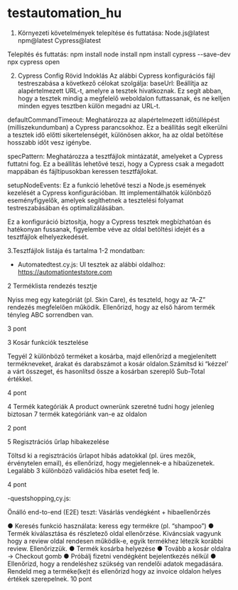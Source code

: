 # testautomation_hu
1. Környezeti követelmények telepítése és futtatása:
Node.js@latest
npm@latest
Cypress@latest

Telepítés és futtatás:
npm install
node install
npm install cypress --save-dev
npx cypress open

2. Cypress Config Rövid Indoklás
Az alábbi Cypress konfigurációs fájl testreszabása a következő célokat szolgálja:
baseUrl: Beállítja az alapértelmezett URL-t, amelyre a tesztek hivatkoznak. Ez segít abban, hogy a tesztek mindig a megfelelő weboldalon futtassanak, és ne kelljen minden egyes tesztben külön megadni az URL-t.

defaultCommandTimeout: Meghatározza az alapértelmezett időtúllépést (milliszekundumban) a Cypress parancsokhoz. Ez a beállítás segít elkerülni a tesztek idő előtti sikertelenségét, különösen akkor, ha az oldal betöltése hosszabb időt vesz igénybe.

specPattern: Meghatározza a tesztfájlok mintázatát, amelyeket a Cypress futtatni fog. Ez a beállítás lehetővé teszi, hogy a Cypress csak a megadott mappában és fájltípusokban keressen tesztfájlokat.

setupNodeEvents: Ez a funkció lehetővé teszi a Node.js események kezelését a Cypress konfigurációban. Itt implementálhatók különböző eseményfigyelők, amelyek segíthetnek a tesztelési folyamat testreszabásában és optimalizálásában.

Ez a konfiguráció biztosítja, hogy a Cypress tesztek megbízhatóan és hatékonyan fussanak, figyelembe véve az oldal betöltési idejét és a tesztfájlok elhelyezkedését.

3.Tesztfájlok listája és tartalma 1-2 mondatban:
- Automatedtest.cy.js: 
UI tesztek az alábbi oldalhoz: https://automationteststore.com

2 Terméklista rendezés
tesztje

Nyiss meg egy kategóriát (pl. Skin Care), és
teszteld, hogy az “A-Z” rendezés megfelelően
működik. Ellenőrizd, hogy az első három termék
tényleg ABC sorrendben van.

3 pont

3 Kosár funkciók
tesztelése

Tegyél 2 különböző terméket a kosárba, majd
ellenőrizd a megjelenített termékneveket, árakat
és darabszámot a kosár oldalon.Számítsd ki
“kézzel’ a várt összeget, és hasonlítsd össze a
kosárban szereplő Sub-Total értékkel.

4 pont

4 Termék kategóriák A product ownerünk szeretné tudni hogy jelenleg
biztosan 7 termék kategóriánk van-e az oldalon

2 pont

5 Regisztrációs űrlap
hibakezelése

Töltsd ki a regisztrációs űrlapot hibás adatokkal
(pl. üres mezők, érvénytelen email), és ellenőrizd,
hogy megjelennek-e a hibaüzenetek. Legalább 3
különböző validációs hiba esetet fedj le.

4 pont

-questshopping,cy.js: 

Önálló end-to-end
(E2E) teszt: Vásárlás
vendégként +
hibaellenőrzés

● Keresés funkció használata: keress egy termékre (pl. “shampoo”)
● Termék kiválasztása és részletező oldal ellenőrzése. Kiváncsiak vagyunk hogy a
review oldal rendesen működik-e, egyik termékhez létezik korábbi review.
Ellenőrizzük.
● Termék kosárba helyezése
● Tovább a kosár oldalra → Checkout gomb
● Próbálj fizetni vendégként bejelentkezés nélkül
● Ellenőrizd, hogy a rendeléshez szükség van rendelői adatok megadására. Rendeld
meg a terméke(ke)t és ellenőrizd hogy az invoice oldalon helyes értékek
szerepelnek.
10 pont
